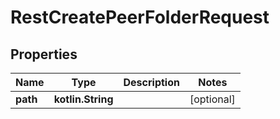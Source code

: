 
# RestCreatePeerFolderRequest

## Properties
| Name | Type | Description | Notes |
| ------------ | ------------- | ------------- | ------------- |
| **path** | **kotlin.String** |  |  [optional] |
